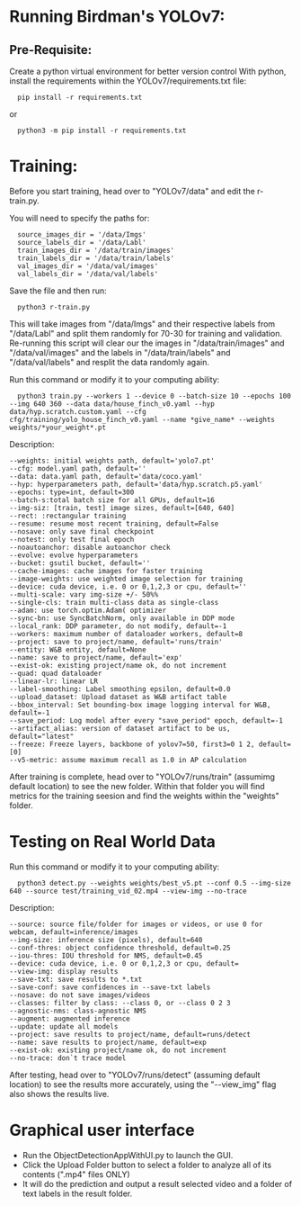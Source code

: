 # Running Birdman's YOLOv7:

## Pre-Requisite:
Create a python virtual environment for better version control
With python, install the requirements within the YOLOv7/requirements.txt file:

      pip install -r requirements.txt

or

      python3 -m pip install -r requirements.txt


# Training:

Before you start training, head over to "YOLOv7/data" and edit the r-train.py.

You will need to specify the paths for:

      source_images_dir = '/data/Imgs'
      source_labels_dir = '/data/Labl'
      train_images_dir = '/data/train/images'
      train_labels_dir = '/data/train/labels'
      val_images_dir = '/data/val/images'
      val_labels_dir = '/data/val/labels'


Save the file and then run:

      python3 r-train.py

This will take images from "/data/Imgs" and their respective labels from "/data/Labl" and split them randomly for 70-30 for training and validation. 
Re-running this script will clear our the images in "/data/train/images" and "/data/val/images" and the labels in "/data/train/labels" and "/data/val/labels" and resplit the data randomly again.

Run this command or modify it to your computing ability:

      python3 train.py --workers 1 --device 0 --batch-size 10 --epochs 100 --img 640 360 --data data/house_finch_v0.yaml --hyp data/hyp.scratch.custom.yaml --cfg cfg/training/yolo_house_finch_v0.yaml --name *give_name* --weights weights/*your_weight*.pt

Description:

    --weights: initial weights path, default='yolo7.pt'
    --cfg: model.yaml path, default=''
    --data: data.yaml path, default='data/coco.yaml'
    --hyp: hyperparameters path, default='data/hyp.scratch.p5.yaml'
    --epochs: type=int, default=300
    --batch-s:total batch size for all GPUs, default=16
    --img-siz: [train, test] image sizes, default=[640, 640]
    --rect: :rectangular training
    --resume: resume most recent training, default=False
    --nosave: only save final checkpoint
    --notest: only test final epoch
    --noautoanchor: disable autoanchor check
    --evolve: evolve hyperparameters
    --bucket: gsutil bucket, default=''
    --cache-images: cache images for faster training
    --image-weights: use weighted image selection for training
    --device: cuda device, i.e. 0 or 0,1,2,3 or cpu, default=''
    --multi-scale: vary img-size +/- 50%%
    --single-cls: train multi-class data as single-class
    --adam: use torch.optim.Adam( optimizer
    --sync-bn: use SyncBatchNorm, only available in DDP mode
    --local_rank: DDP parameter, do not modify, default=-1
    --workers: maximum number of dataloader workers, default=8
    --project: save to project/name, default='runs/train'
    --entity: W&B entity, default=None
    --name: save to project/name, default='exp'
    --exist-ok: existing project/name ok, do not increment
    --quad: quad dataloader
    --linear-lr: linear LR
    --label-smoothing: Label smoothing epsilon, default=0.0
    --upload_dataset: Upload dataset as W&B artifact table
    --bbox_interval: Set bounding-box image logging interval for W&B, default=-1
    --save_period: Log model after every "save_period" epoch, default=-1
    --artifact_alias: version of dataset artifact to be us, default="latest"
    --freeze: Freeze layers, backbone of yolov7=50, first3=0 1 2, default=[0]
    --v5-metric: assume maximum recall as 1.0 in AP calculation



After training is complete, head over to "YOLOv7/runs/train" (assumimg default location) to see the new folder. Within that folder you will find metrics for the training seesion and find the weights within the "weights" folder.

# Testing on Real World Data

Run this command or modify it to your computing ability:

      python3 detect.py --weights weights/best_v5.pt --conf 0.5 --img-size 640 --source test/training_vid_02.mp4 --view-img --no-trace

Description:

    --source: source file/folder for images or videos, or use 0 for webcam, default=inference/images
    --img-size: inference size (pixels), default=640
    --conf-thres: object confidence threshold, default=0.25
    --iou-thres: IOU threshold for NMS, default=0.45
    --device: cuda device, i.e. 0 or 0,1,2,3 or cpu, default=
    --view-img: display results
    --save-txt: save results to *.txt
    --save-conf: save confidences in --save-txt labels
    --nosave: do not save images/videos
    --classes: filter by class: --class 0, or --class 0 2 3
    --agnostic-nms: class-agnostic NMS
    --augment: augmented inference
    --update: update all models
    --project: save results to project/name, default=runs/detect
    --name: save results to project/name, default=exp
    --exist-ok: existing project/name ok, do not increment
    --no-trace: don`t trace model

After testing, head over to "YOLOv7/runs/detect" (assuming default location) to see the results more accurately, using the "--view_img" flag also shows the results live. 
# Graphical user interface
- Run the ObjectDetectionAppWithUI.py to launch the GUI.
- Click the Upload Folder button to select a folder to analyze all of its contents (".mp4" files ONLY)
- It will do the prediction and output a result selected video and a folder of text labels in the result folder.

